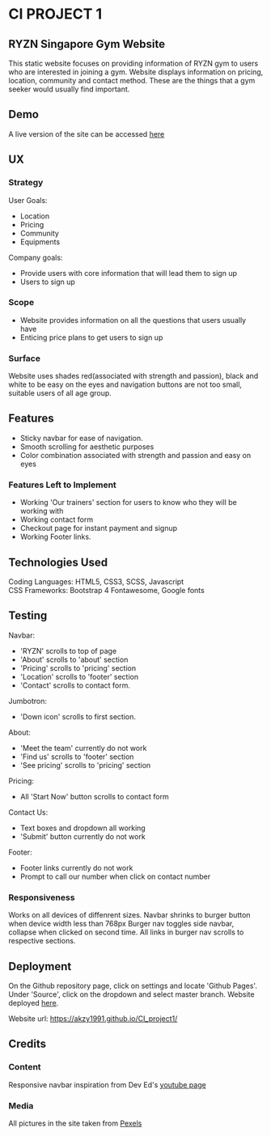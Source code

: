 # CI PROJECT 1
## RYZN Singapore Gym Website
This static website focuses on providing information of RYZN gym to users who are interested in joining a gym. Website displays information on pricing, location, community and contact method. These are the things that a gym seeker would usually find important.

## Demo 
A live version of the site can be accessed [here](https://akzy1991.github.io/CI_project1/)

## UX
### Strategy
User Goals:
- Location
- Pricing
- Community 
- Equipments 

Company goals:
- Provide users with core information that will lead them to sign up
- Users to sign up 

### Scope
- Website provides information on all the questions that users usually have
- Enticing price plans to get users to sign up

### Surface
Website uses shades red(associated with strength and passion), black and white to be easy on the eyes and navigation buttons are not too small, suitable users of all age group.

## Features
- Sticky navbar for ease of navigation. 
- Smooth scrolling for aesthetic purposes
- Color combination associated with strength and passion and easy on eyes


### Features Left to Implement
- Working 'Our trainers' section for users to know who they will be working with
- Working contact form 
- Checkout page for instant payment and signup
- Working Footer links. 




## Technologies Used
Coding Languages: HTML5, CSS3, SCSS, Javascript  
CSS Frameworks: Bootstrap 4
Fontawesome, Google fonts

## Testing
Navbar:
- 'RYZN' scrolls to top of page
- 'About' scrolls to 'about' section
- 'Pricing' scrolls to 'pricing' section
- 'Location' scrolls to 'footer' section
- 'Contact' scrolls to contact form.

Jumbotron:
- 'Down icon' scrolls to first section.

About: 
- 'Meet the team' currently do not work
- 'Find us' scrolls to 'footer' section
- 'See pricing' scrolls to 'pricing' section

Pricing: 
- All 'Start Now' button scrolls to contact form

Contact Us:
- Text boxes and dropdown all working
- 'Submit' button currently do not work

Footer: 
- Footer links currently do not work
- Prompt to call our number when click on contact number 

### Responsiveness
Works on all devices of diffenrent sizes.
Navbar shrinks to burger button when device width less than 768px 
Burger nav toggles side navbar, collapse when clicked on second time.
All links in burger nav scrolls to respective sections.




## Deployment
On the Github repository page, click on settings and locate 'Github Pages'. Under 'Source', click on the dropdown and select master branch. Website deployed [here](https://akzy1991.github.io/CI_project1/).  <br>

Website url: https://akzy1991.github.io/CI_project1/

## Credits
### Content
Responsive navbar inspiration from Dev Ed's [youtube page](https://www.youtube.com/channel/UClb90NQQcskPUGDIXsQEz5Q)
### Media
All pictures in the site taken from [Pexels](www.pexels.com)
